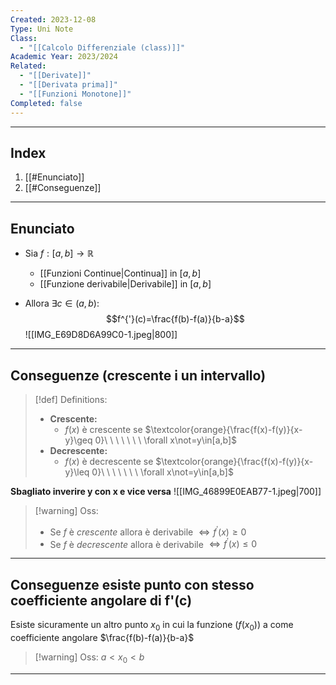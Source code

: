 ```yaml
---
Created: 2023-12-08
Type: Uni Note
Class:
  - "[[Calcolo Differenziale (class)]]"
Academic Year: 2023/2024
Related:
  - "[[Derivate]]"
  - "[[Derivata prima]]"
  - "[[Funzioni Monotone]]"
Completed: false
---
```

---
## Index
1. [[#Enunciato]]
2. [[#Conseguenze]]

---
## Enunciato
- Sia $f:[a,b]\to \mathbb{R}$
	- [[Funzioni Continue|Continua]] in $[a,b]$
	- [[Funzione derivabile|Derivabile]] in $[a,b]$

- Allora $\exists c \in (a,b)$:
	$$f^{'}(c)=\frac{f(b)-f(a)}{b-a}$$
	![[IMG_E69D8D6A99C0-1.jpeg|800]]

---
## Conseguenze (crescente i un intervallo)

>[!def] Definitions:
>- **Crescente:**
> 	- $f(x)$ è crescente se $\textcolor{orange}{\frac{f(x)-f(y)}{x-y}\geq 0}\ \ \ \ \ \ \  \forall x\not=y\in[a,b]$ 
>- **Decrescente:**
> 	- $f(x)$ è decrescente se $\textcolor{orange}{\frac{f(x)-f(y)}{x-y}\leq 0}\ \ \ \ \ \ \  \forall x\not=y\in[a,b]$  

**Sbagliato inverire y con x e vice versa**
![[IMG_46899E0EAB77-1.jpeg|700]]

>[!warning] Oss:
>- Se $f$ è *crescente* allora è derivabile $\iff f^{'}(x)\geq 0$
>- Se $f$ è *decrescente* allora è derivabile $\iff f^{'}(x)\leq 0$

---
## Conseguenze esiste punto con stesso coefficiente angolare di f'(c)

Esiste sicuramente un altro punto $x_{0}$ in cui la funzione ($f(x_{0})$) a come coefficiente angolare $\frac{f(b)-f(a)}{b-a}$

>[!warning] Oss:
>$a<x_{0}<b$

---